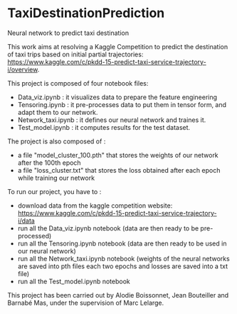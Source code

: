 # TaxiDestinationPrediction
Neural network to predict taxi destination


This work aims at resolving a Kaggle Competition to predict the destination of taxi trips based on initial partial trajectories: https://www.kaggle.com/c/pkdd-15-predict-taxi-service-trajectory-i/overview.

This project is composed of four notebook files:
  - Data_viz.ipynb : it visualizes data to prepare the feature engineering
  - Tensoring.ipynb : it pre-processes data to put them in tensor form, and adapt them to our network.
  - Network_taxi.ipynb : it defines our neural network and traines it.
  - Test_model.ipynb : it computes results for the test dataset.

The project is also composed of :
  - a file "model_cluster_100.pth" that stores the weights of our network after the 100th epoch
  - a file "loss_cluster.txt" that stores the loss obtained after each epoch while training our network

To run our project, you have to :
  - download data from the kaggle competition website: https://www.kaggle.com/c/pkdd-15-predict-taxi-service-trajectory-i/data
  - run all the Data_viz.ipynb notebook (data are then ready to be pre-processed)
  - run all the Tensoring.ipynb notebook (data are then ready to be used in our neural network)
  - run all the Network_taxi.ipynb notebook (weights of the neural networks are saved into pth files each two epochs and losses are saved into a txt file)
  - run all the Test_model.ipynb notebook

This project has been carried out by Alodie Boissonnet, Jean Bouteiller and Barnabé Mas, under the supervision of Marc Lelarge. 
